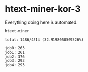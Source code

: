 # htext-miner-kor-3

Everything doing here is automated.

```
htext-miner

total: 1486/4514 (32.9198050509526%)

job0: 263
job1: 261
job2: 376
job3: 293
job4: 293
```